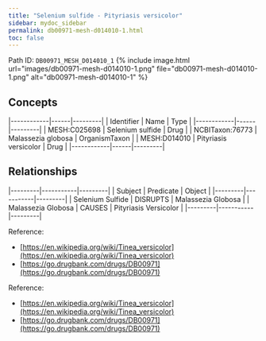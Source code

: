 ```yaml
---
title: "Selenium sulfide - Pityriasis versicolor"
sidebar: mydoc_sidebar
permalink: db00971-mesh-d014010-1.html
toc: false 
---
```



Path ID: `DB00971_MESH_D014010_1`
{% include image.html url="images/db00971-mesh-d014010-1.png" file="db00971-mesh-d014010-1.png" alt="db00971-mesh-d014010-1" %}

## Concepts

|------------|------|---------|
| Identifier | Name | Type    |
|------------|------|---------|
| MESH:C025698 | Selenium sulfide | Drug |
| NCBITaxon:76773 | Malassezia globosa | OrganismTaxon |
| MESH:D014010 | Pityriasis versicolor | Drug |
|------------|------|---------|

## Relationships

|---------|-----------|---------|
| Subject | Predicate | Object  |
|---------|-----------|---------|
| Selenium Sulfide | DISRUPTS | Malassezia Globosa |
| Malassezia Globosa | CAUSES | Pityriasis Versicolor |
|---------|-----------|---------|

Reference: 
  - [https://en.wikipedia.org/wiki/Tinea_versicolor](https://en.wikipedia.org/wiki/Tinea_versicolor)
  - [https://go.drugbank.com/drugs/DB00971](https://go.drugbank.com/drugs/DB00971)

Reference: 
  - [https://en.wikipedia.org/wiki/Tinea_versicolor](https://en.wikipedia.org/wiki/Tinea_versicolor)
  - [https://go.drugbank.com/drugs/DB00971](https://go.drugbank.com/drugs/DB00971)
